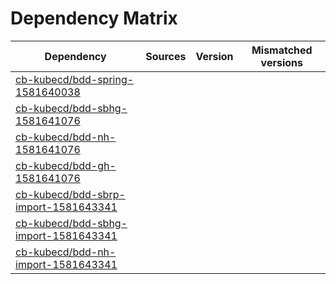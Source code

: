 # Dependency Matrix

Dependency | Sources | Version | Mismatched versions
---------- | ------- | ------- | -------------------
[cb-kubecd/bdd-spring-1581640038](https://github.com/cb-kubecd/bdd-spring-1581640038.git) |  | []() | 
[cb-kubecd/bdd-sbhg-1581641076](https://github.com/cb-kubecd/bdd-sbhg-1581641076.git) |  | []() | 
[cb-kubecd/bdd-nh-1581641076](https://github.com/cb-kubecd/bdd-nh-1581641076.git) |  | []() | 
[cb-kubecd/bdd-gh-1581641076](https://github.com/cb-kubecd/bdd-gh-1581641076.git) |  | []() | 
[cb-kubecd/bdd-sbrp-import-1581643341](https://github.com/cb-kubecd/bdd-sbrp-import-1581643341.git) |  | []() | 
[cb-kubecd/bdd-sbhg-import-1581643341](https://github.com/cb-kubecd/bdd-sbhg-import-1581643341.git) |  | []() | 
[cb-kubecd/bdd-nh-import-1581643341](https://github.com/cb-kubecd/bdd-nh-import-1581643341.git) |  | []() | 
